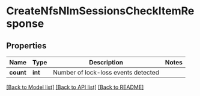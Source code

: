 # CreateNfsNlmSessionsCheckItemResponse

## Properties
Name | Type | Description | Notes
------------ | ------------- | ------------- | -------------
**count** | **int** | Number of lock-loss events detected | 

[[Back to Model list]](../README.md#documentation-for-models) [[Back to API list]](../README.md#documentation-for-api-endpoints) [[Back to README]](../README.md)


